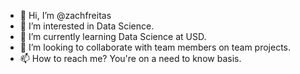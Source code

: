 - 👋 Hi, I’m @zachfreitas
- 👀 I’m interested in Data Science.
- 🌱 I’m currently learning Data Science at USD.
- 💞️ I’m looking to collaborate with team members on team projects.
- 📫 How to reach me?  You're on a need to know basis.

<!---
zachfreitas/zachfreitas is a ✨ special ✨ repository because its `README.md` (this file) appears on your GitHub profile.
You can click the Preview link to take a look at your changes.
--->
